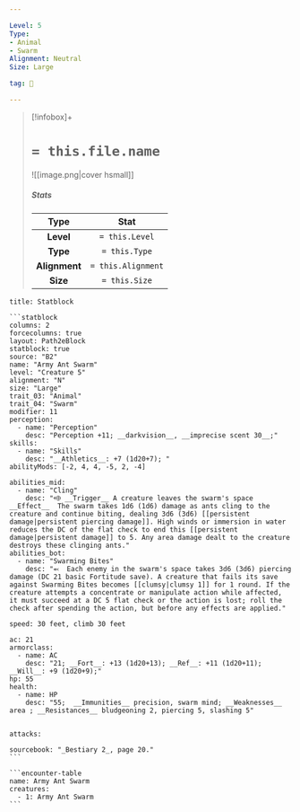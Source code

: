```yaml
---

Level: 5
Type:
- Animal
- Swarm
Alignment: Neutral
Size: Large

tag: 👹

---
```


> [!infobox]+
> #  `= this.file.name`
> ![[image.png|cover hsmall]]
> ##### Stats
> Type | Stat |
> :---:|:---:|
> **Level** | `= this.Level` |
> **Type** | `= this.Type` |
> **Alignment** | `= this.Alignment` |
> **Size** | `= this.Size` |



````ad-info
title: Statblock

```statblock
columns: 2
forcecolumns: true
layout: Path2eBlock
statblock: true
source: "B2"
name: "Army Ant Swarm"
level: "Creature 5"
alignment: "N"
size: "Large"
trait_03: "Animal"
trait_04: "Swarm"
modifier: 11
perception:
  - name: "Perception"
    desc: "Perception +11; __darkvision__, __imprecise scent 30__;"
skills:
  - name: "Skills"
    desc: "__Athletics__: +7 (1d20+7); "
abilityMods: [-2, 4, 4, -5, 2, -4]

abilities_mid:
  - name: "Cling"
    desc: "⬲ __Trigger__ A creature leaves the swarm's space __Effect__  The swarm takes 1d6 (1d6) damage as ants cling to the creature and continue biting, dealing 3d6 (3d6) [[persistent damage|persistent piercing damage]]. High winds or immersion in water reduces the DC of the flat check to end this [[persistent damage|persistent damage]] to 5. Any area damage dealt to the creature destroys these clinging ants."
abilities_bot:
  - name: "Swarming Bites"
    desc: "⬻  Each enemy in the swarm's space takes 3d6 (3d6) piercing damage (DC 21 basic Fortitude save). A creature that fails its save against Swarming Bites becomes [[clumsy|clumsy 1]] for 1 round. If the creature attempts a concentrate or manipulate action while affected, it must succeed at a DC 5 flat check or the action is lost; roll the check after spending the action, but before any effects are applied."

speed: 30 feet, climb 30 feet

ac: 21
armorclass:
  - name: AC
    desc: "21; __Fort__: +13 (1d20+13); __Ref__: +11 (1d20+11); __Will__: +9 (1d20+9);"
hp: 55
health:
  - name: HP
    desc: "55;  __Immunities__ precision, swarm mind; __Weaknesses__ area ; __Resistances__ bludgeoning 2, piercing 5, slashing 5"


attacks:

sourcebook: "_Bestiary 2_, page 20."
```

```encounter-table
name: Army Ant Swarm
creatures:
  - 1: Army Ant Swarm
```

````


